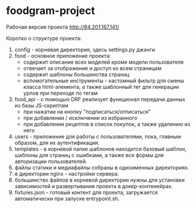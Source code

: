 # foodgram-project
Рабочая версия проекта http://84.201.167.141/

Коротко о структуре проекта:
1. config - корневая директория, здесь settings.py джанги
2. food - основное приложение проекта:
    * содержит описание всех моделей кроме модели пользователя
    * отвечает за отображение и доступ ко всем страницам
    * содержит шаблоны большинства страниц
    * вспомогательные инструменты - кастомный фильтр для смены класса html-элемента, а также шаблонный тег для генерации урлов при переходе по тегам
3. food_api - с помощью DRF реализует функционал передачи данных из базы JS-скриптам
    * при нажатии на кнопку "подписаться/отписаться"
    * при добавлении / исключении из избранного
    * при добавлении рецептов в список покупок, а также удалению из него
4. users - приложение для работы с пользователями, пока, главным образом, для их аутентификации.
5. templates - в корневой папке шаблонов находится базовый шаблон, шаблоны для страниц с ошибками, а также все формы для авторизации пользователей.
6. файлы статики и медиафайлы собраны в одноименных директориях.
7. в директории nginx - настройки сервера.
8. большинство файлов в корневой директории нужны для установки зависимостей и развертывания проекта в докер-контенейрах.
9. fixtures.json - готовый контент для проекта, загружается автоматически при запуске entrypoint.sh.
